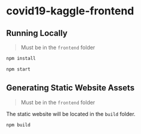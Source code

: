 # covid19-kaggle-frontend

## Running Locally

> Must be in the `frontend` folder

```bash
npm install
```

```bash
npm start
```

## Generating Static Website Assets

> Must be in the `frontend` folder

The static website will be located in the `build` folder.

```bash
npm build
```